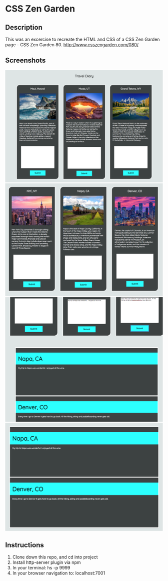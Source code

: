 # CSS Zen Garden

## Description
This was an excercise to recreate the HTML and CSS of a CSS Zen Garden page - CSS Zen Garden 80. http://www.csszengarden.com/080/

## Screenshots

![CSS Zen Garden Screenshot 1](https://raw.githubusercontent.com/maryaliceorr/travel-diary2/master/screenshots/screenshot%201.png)
![CSS Zen Garden Screenshot 2](https://raw.githubusercontent.com/maryaliceorr/travel-diary2/master/screenshots/screenshot%202.png)
![CSS Zen Garden Screenshot 3](https://raw.githubusercontent.com/maryaliceorr/travel-diary2/master/screenshots/screenshot%203.png)
![CSS Zen Garden Screenshot 4](https://raw.githubusercontent.com/maryaliceorr/travel-diary2/master/screenshots/screenshot%204.png)

## Instructions
1. Clone down this repo, and cd into project
2. Install http-server plugin via npm
3. In your terminal: hs -p 9999
4. In your browser navigation to: localhost:7001
